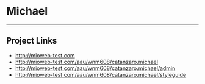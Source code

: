 # Michael

---

## Project Links

- http://mioweb-test.com
- http://mioweb-test.com/aau/wnm608/catanzaro.michael
- http://mioweb-test.com/aau/wnm608/catanzaro.michael/admin
- http://mioweb-test.com/aau/wnm608/catanzaro.michael/styleguide
